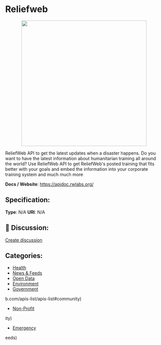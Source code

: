 # Reliefweb
<p align="center">
    <img width="400" src="https://raw.githubusercontent.com/apis-list/apis-list/main/apis/reliefweb/logo_256x256.png" />
</p>

ReliefWeb API to get the latest updates when a disaster happens. Do you want to have the latest information about humanitarian training all around the world? Use ReliefWeb API to get ReliefWeb's posted training that fits better with your goals and embed the information into your corporate training system
and much much more

**Docs / Website**: https://apidoc.rwlabs.org/

## Specification:
**Type**:  N/A 
**URI**:  N/A 

## 💬 Discussion:
[Create discussion](https://github.com/apis-list/apis-list/discussions/new)

## Categories:
- [Health](https://github.com/apis-list/apis-list#health)
- [News & Feeds](https://github.com/apis-list/apis-list#news-and-feeds)
- [Open Data](https://github.com/apis-list/apis-list#open-data)
- [Environment](https://github.com/apis-list/apis-list#environment)
- [Government](https://github.com/apis-list/apis-list#government)



b.com/apis-list/apis-list#community)
- [Non-Profit](https://github.com/apis-list/apis-list#non-profit)



ity)
- [Emergency](https://github.com/apis-list/apis-list#emergency)



eeds)



